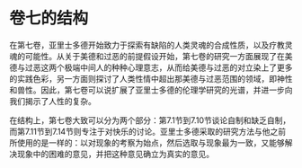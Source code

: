 # 卷七的结构

在第七卷，亚里士多德开始致力于探索有缺陷的人类灵魂的合成性质，以及疗教灵魂的可能性。从关于美德和过恶的前提假设开始，第七卷的研究一方面展现了在美德与过恶这两个极端中间人的种种心理意志，从而给美德与过恶的对立染上了更多的实践色彩，另一方面则探讨了人类性情中超出那美德与过恶范围的领域，即神性和兽性。因此，第七卷可以说扩展了亚里士多德的伦理学研究的光谱，并进一步向我们揭示了人性的复杂。

在结构上，第七卷大致可以分为两个部分：第7.1节到7.10节谈论自制和缺乏自制，而第7.11节到7.14节则专注于对快乐的讨论。亚里士多德采取的研究方法与他之前所使用的是一样的：以对现象的考察为始点，然后选取与现象最为一致，又能够解决现象中的困难的意见，并把这种意见确立为真实的意见。


